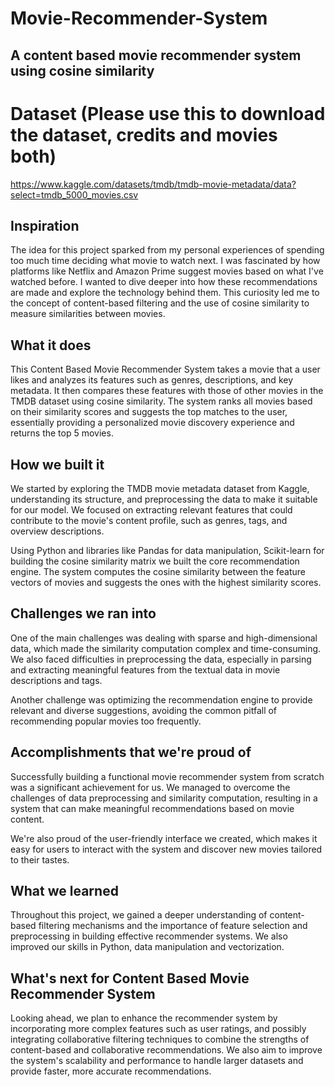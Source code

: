 # Movie-Recommender-System 
## A content based movie recommender system using cosine similarity

# Dataset (Please use this to download the dataset, credits and movies both)
https://www.kaggle.com/datasets/tmdb/tmdb-movie-metadata/data?select=tmdb_5000_movies.csv

## Inspiration
The idea for this project sparked from my personal experiences of spending too much time deciding what movie to watch next. I was fascinated by how platforms like Netflix and Amazon Prime suggest movies based on what I've watched before. I wanted to dive deeper into how these recommendations are made and explore the technology behind them. This curiosity led me to the concept of content-based filtering and the use of cosine similarity to measure similarities between movies.

## What it does
This Content Based Movie Recommender System takes a movie that a user likes and analyzes its features such as genres, descriptions, and key metadata. It then compares these features with those of other movies in the TMDB dataset using cosine similarity. The system ranks all movies based on their similarity scores and suggests the top matches to the user, essentially providing a personalized movie discovery experience and returns the top 5 movies. 

## How we built it
We started by exploring the TMDB movie metadata dataset from Kaggle, understanding its structure, and preprocessing the data to make it suitable for our model. We focused on extracting relevant features that could contribute to the movie's content profile, such as genres, tags, and overview descriptions.

Using Python and libraries like Pandas for data manipulation, Scikit-learn for building the cosine similarity matrix we built the core recommendation engine. The system computes the cosine similarity between the feature vectors of movies and suggests the ones with the highest similarity scores.

## Challenges we ran into
One of the main challenges was dealing with sparse and high-dimensional data, which made the similarity computation complex and time-consuming. We also faced difficulties in preprocessing the data, especially in parsing and extracting meaningful features from the textual data in movie descriptions and tags.

Another challenge was optimizing the recommendation engine to provide relevant and diverse suggestions, avoiding the common pitfall of recommending popular movies too frequently.

## Accomplishments that we're proud of
Successfully building a functional movie recommender system from scratch was a significant achievement for us. We managed to overcome the challenges of data preprocessing and similarity computation, resulting in a system that can make meaningful recommendations based on movie content.

We're also proud of the user-friendly interface we created, which makes it easy for users to interact with the system and discover new movies tailored to their tastes.

## What we learned
Throughout this project, we gained a deeper understanding of content-based filtering mechanisms and the importance of feature selection and preprocessing in building effective recommender systems. We also improved our skills in Python, data manipulation and vectorization.

## What's next for Content Based Movie Recommender System
Looking ahead, we plan to enhance the recommender system by incorporating more complex features such as user ratings, and possibly integrating collaborative filtering techniques to combine the strengths of content-based and collaborative recommendations. We also aim to improve the system's scalability and performance to handle larger datasets and provide faster, more accurate recommendations.


